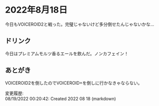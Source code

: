 # 2022年8月18日

今日もVOICEROID2と戦った。完璧じゃないけど多分倒せたんじゃないかな…

## ドリンク

今日はプレミアムモルツ香るエールを飲んだ。ノンカフェイン！

## あとがき

VOICEROID2を倒したのでVOICEROID+を倒しに行かなきゃならない。

変更履歴:  
08/19/2022 00:20:42: Created 2022 08 18 (markdown)  
